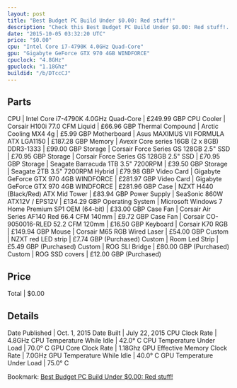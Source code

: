 ```yaml
---
layout: post
title: "Best Budget PC Build Under $0.00: Red stuff!"
description: "Check this Best Budget PC Build Under $0.00: Red stuff!. CPU: Intel Core i7-4790K 4.0GHz Quad-Core, CPU Cooler: Corsair H100i 77.0 CFM Liquid, Thermal Compound: Arctic Coo"
date: "2015-10-05 03:32:20 UTC"
price: "$0.00"
cpu: "Intel Core i7-4790K 4.0GHz Quad-Core"
gpu: "Gigabyte GeForce GTX 970 4GB WINDFORCE"
cpuclock: "4.8GHz"
gpuclock: "1.18Ghz"
buildid: "/b/DTccCJ"
---
```


## Parts

CPU | Intel Core i7-4790K 4.0GHz Quad-Core | £249.99 GBP
CPU Cooler | Corsair H100i 77.0 CFM Liquid | £66.96 GBP
Thermal Compound | Arctic Cooling MX4 4g | £5.99 GBP
Motherboard | Asus MAXIMUS VII FORMULA ATX LGA1150 | £187.28 GBP
Memory | Avexir Core series 16GB (2 x 8GB) DDR3-1333 | £99.00 GBP
Storage | Corsair Force Series GS 128GB 2.5" SSD | £70.95 GBP
Storage | Corsair Force Series GS 128GB 2.5" SSD | £70.95 GBP
Storage | Seagate Barracuda 1TB 3.5" 7200RPM | £39.50 GBP
Storage | Seagate  2TB 3.5" 7200RPM Hybrid | £79.98 GBP
Video Card | Gigabyte GeForce GTX 970 4GB WINDFORCE | £281.97 GBP
Video Card | Gigabyte GeForce GTX 970 4GB WINDFORCE | £281.96 GBP
Case | NZXT H440 (Black/Red) ATX Mid Tower | £83.94 GBP
Power Supply | SeaSonic 860W ATX12V / EPS12V | £134.29 GBP
Operating System | Microsoft Windows 7 Home Premium SP1 OEM (64-bit) | £33.00 GBP
Case Fan | Corsair Air Series AF140 Red 66.4 CFM 140mm | £9.72 GBP
Case Fan | Corsair CO-9050016-RLED 52.2 CFM 120mm | £16.50 GBP
Keyboard | Corsair K70 RGB | £149.94 GBP
Mouse | Corsair M65 RGB Wired Laser | £54.00 GBP
Custom | NZXT red LED strip | £7.74 GBP (Purchased)
Custom | Room Led Strip | £5.49 GBP (Purchased)
Custom | ROG SLI Bridge | £80.00 GBP (Purchased)
Custom | ROG SSD covers | £12.00 GBP (Purchased)

## Price

Total | $0.00

## Details

Date Published | Oct. 1, 2015
Date Built | July 22, 2015
CPU Clock Rate | 4.8GHz
CPU Temperature While Idle | 42.0° C
CPU Temperature Under Load | 70.0° C
GPU Core Clock Rate | 1.18Ghz
GPU Effective Memory Clock Rate | 7.0GHz
GPU Temperature While Idle | 40.0° C
GPU Temperature Under Load | 75.0° C

Bookmark: [Best Budget PC Build Under $0.00: Red stuff!](http://pcbuilders.github.io/2015/10/05/best-budget-pc-build-under-0-dollars-dot-00-red-stuff/)
